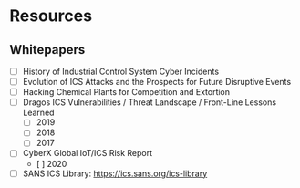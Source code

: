# Resources

## Whitepapers
- [ ] History of Industrial Control System Cyber Incidents
- [ ] Evolution of ICS Attacks and the Prospects for Future Disruptive Events
- [ ] Hacking Chemical Plants for Competition and Extortion
- [ ] Dragos ICS Vulnerabilities / Threat Landscape / Front-Line Lessons Learned
  - [ ] 2019
  - [ ] 2018
  - [ ] 2017
- [ ] CyberX Global IoT/ICS Risk Report
  - [ ] 2020
- [ ] SANS ICS Library: https://ics.sans.org/ics-library